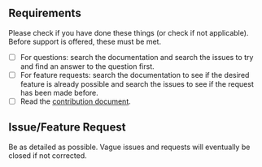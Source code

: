 ## Requirements
Please check if you have done these things (or check if not applicable).  Before support is offered, these must be met.

- [ ] For questions: search the documentation and search the issues to try and find an answer to the question first.
- [ ] For feature requests: search the documentation to see if the desired feature is already possible and search the issues to see if the request has been made before.
- [ ] Read the [contribution document](https://github.com/facelessuser/BracketHighlighter/blob/master/.github/CONTRIBUTING.md).

## Issue/Feature Request

Be as detailed as possible.  Vague issues and requests will eventually be closed if not corrected.
